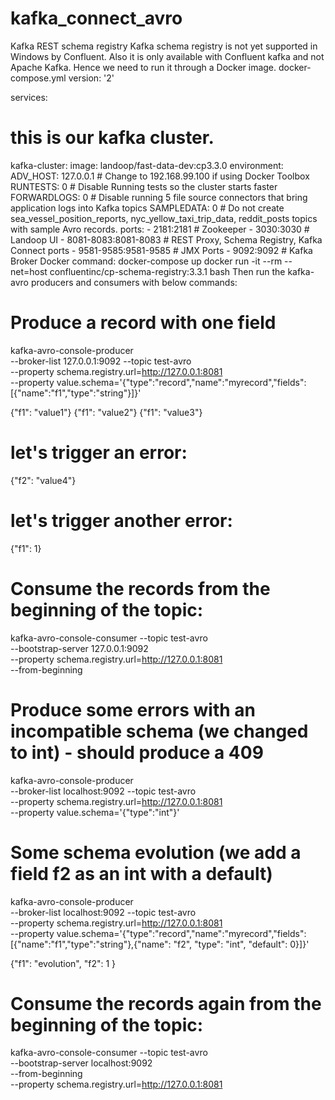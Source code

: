 # kafka_connect_avro

Kafka REST schema registry
Kafka schema registry is not yet supported in Windows by Confluent. Also it is only available with Confluent kafka and not Apache Kafka.
Hence we need to run it through a Docker image.
docker-compose.yml
version: '2'

services:
  # this is our kafka cluster.
  kafka-cluster:
    image: landoop/fast-data-dev:cp3.3.0
    environment:
      ADV_HOST: 127.0.0.1         # Change to 192.168.99.100 if using Docker Toolbox
      RUNTESTS: 0                 # Disable Running tests so the cluster starts faster
      FORWARDLOGS: 0              # Disable running 5 file source connectors that bring application logs into Kafka topics
      SAMPLEDATA: 0               # Do not create sea_vessel_position_reports, nyc_yellow_taxi_trip_data, reddit_posts topics with sample Avro records.
    ports:
      - 2181:2181                 # Zookeeper
      - 3030:3030                 # Landoop UI
      - 8081-8083:8081-8083       # REST Proxy, Schema Registry, Kafka Connect ports
      - 9581-9585:9581-9585       # JMX Ports
      - 9092:9092                 # Kafka Broker
Docker command: docker-compose up
docker run -it --rm --net=host confluentinc/cp-schema-registry:3.3.1 bash
Then  run the kafka-avro producers and consumers with below commands:
# Produce a record with one field
kafka-avro-console-producer \
    --broker-list 127.0.0.1:9092 --topic test-avro \
    --property schema.registry.url=http://127.0.0.1:8081 \
    --property value.schema='{"type":"record","name":"myrecord","fields":[{"name":"f1","type":"string"}]}'

{"f1": "value1"}
{"f1": "value2"}
{"f1": "value3"}
# let's trigger an error:
{"f2": "value4"}
# let's trigger another error:
{"f1": 1}


# Consume the records from the beginning of the topic:
kafka-avro-console-consumer --topic test-avro \
    --bootstrap-server 127.0.0.1:9092 \
    --property schema.registry.url=http://127.0.0.1:8081 \
    --from-beginning


# Produce some errors with an incompatible schema (we changed to int) - should produce a 409
kafka-avro-console-producer \
    --broker-list localhost:9092 --topic test-avro \
    --property schema.registry.url=http://127.0.0.1:8081 \
    --property value.schema='{"type":"int"}'


# Some schema evolution (we add a field f2 as an int with a default)
kafka-avro-console-producer \
    --broker-list localhost:9092 --topic test-avro \
    --property schema.registry.url=http://127.0.0.1:8081 \
    --property value.schema='{"type":"record","name":"myrecord","fields":[{"name":"f1","type":"string"},{"name": "f2", "type": "int", "default": 0}]}'

{"f1": "evolution", "f2": 1 }

# Consume the records again from the beginning of the topic:
kafka-avro-console-consumer --topic test-avro \
    --bootstrap-server localhost:9092 \
    --from-beginning \
    --property schema.registry.url=http://127.0.0.1:8081
